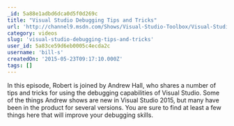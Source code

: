 ```yaml
---
_id: 5a88e1adbd6dca0d5f0d269c
title: "Visual Studio Debugging Tips and Tricks"
url: 'http://channel9.msdn.com/Shows/Visual-Studio-Toolbox/Visual-Studio-Debugging-Tips-and-Tricks'
category: videos
slug: 'visual-studio-debugging-tips-and-tricks'
user_id: 5a83ce59d6eb0005c4ecda2c
username: 'bill-s'
createdOn: '2015-05-23T09:17:10.000Z'
tags: []
---
```


In this episode, Robert is joined by Andrew Hall, who shares a number of tips and tricks for using the debugging capabilities of Visual Studio. Some of the things Andrew shows are new in Visual Studio 2015, but many have been in the product for several versions. You are sure to find at least a few things here that will improve your debugging skills.
